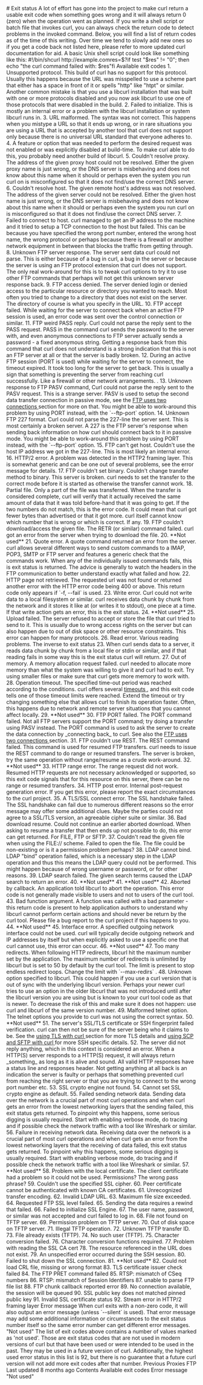 <a href="returns.html" class="navButton-94f2579c--pageItemWithChildrenNested-2c5d8183--navButtonClickable-161b88ca--navButtonOpened-6a88552e">
</a>
<a href="telnet.html" class="navButton-94f2579c--pageItemWithChildrenNested-2c5d8183--navButtonClickable-161b88ca">
</a>
# <span class="text-4505230f--DisplayH900-bfb998fa--textContentFamily-49a318e1">Exit status</span>
<span class="text-4505230f--UIH300-2063425d--textUIFamily-5ebd8e40--text-8ee2c8b2">
</span>
<span class="text-4505230f--UIH300-2063425d--textUIFamily-5ebd8e40--text-8ee2c8b2">
</span>
<span class="text-4505230f--TextH400-3033861f--textContentFamily-49a318e1">
<span data-key="dcce7ace76004f10ac887faea0869123">
<span data-offset-key="dcce7ace76004f10ac887faea0869123:0">A lot of effort has gone into the project to make curl return a usable exit code when something goes wrong and it will always return 0 (zero) when the operation went as planned.</span>
</span>
</span>
<span class="text-4505230f--TextH400-3033861f--textContentFamily-49a318e1">
<span data-key="d3137229b93a4e6eb8cb428afb7cdcf9">
<span data-offset-key="d3137229b93a4e6eb8cb428afb7cdcf9:0">If you write a shell script or batch file that invokes curl, you can always check the return code to detect problems in the invoked command. Below, you will find a list of return codes as of the time of this writing. Over time we tend to slowly add new ones so if you get a code back not listed here, please refer to more updated curl documentation for aid.</span>
</span>
</span>
<span class="text-4505230f--TextH400-3033861f--textContentFamily-49a318e1">
<span data-key="eaa0407a1e5a45c094658b5d8a998cbf">
<span data-offset-key="eaa0407a1e5a45c094658b5d8a998cbf:0">A basic Unix shell script could look like something like this:</span>
</span>
</span>    #!/bin/shcurl http://example.comres=$?if test "$res" != "0"; then   echo "the curl command failed with: $res"fi<span class="text-4505230f--HeadingH700-04e1a2a3--textContentFamily-49a318e1">
<span data-key="7b549fb179a34494b6f4f7d8d250edb8">
<span data-offset-key="7b549fb179a34494b6f4f7d8d250edb8:0">Available exit codes</span>
</span>
</span>1.  <span class="text-4505230f--TextH400-3033861f--textContentFamily-49a318e1">
<span data-key="381dbac00379470bab958f1562dba68f">
<span data-offset-key="381dbac00379470bab958f1562dba68f:0">Unsupported protocol. This build of curl has no support for this protocol. Usually this happens because the URL was misspelled to use a scheme part that either has a space in front of it or spells "http" like "htpt" or similar. Another common mistake is that you use a libcurl installation that was built with one or more protocols disabled and you now ask libcurl to use one of those protocols that were disabled in the build.</span>
</span>
</span>2.  <span class="text-4505230f--TextH400-3033861f--textContentFamily-49a318e1">
<span data-key="7afc90f979c64326ac42c49bd2dee592">
<span data-offset-key="7afc90f979c64326ac42c49bd2dee592:0">Failed to initialize. This is mostly an internal error or a problem with the libcurl installation or system libcurl runs in.</span>
</span>
</span>3.  <span class="text-4505230f--TextH400-3033861f--textContentFamily-49a318e1">
<span data-key="15a2de9ff5654315a1ec3be1ff47c644">
<span data-offset-key="15a2de9ff5654315a1ec3be1ff47c644:0">URL malformed. The syntax was not correct. This happens when you mistype a URL so that it ends up wrong, or in rare situations you are using a URL that is accepted by another tool that curl does not support only because there is no universal URL standard that everyone adheres to.</span>
</span>
</span>4.  <span class="text-4505230f--TextH400-3033861f--textContentFamily-49a318e1">
<span data-key="7e08a5ff812648748108c8a14221478f">
<span data-offset-key="7e08a5ff812648748108c8a14221478f:0">A feature or option that was needed to perform the desired request was not enabled or was explicitly disabled at build-time. To make curl able to do this, you probably need another build of libcurl.</span>
</span>
</span>5.  <span class="text-4505230f--TextH400-3033861f--textContentFamily-49a318e1">
<span data-key="d6faad33b8014eef81532f5875f27902">
<span data-offset-key="d6faad33b8014eef81532f5875f27902:0">Couldn't resolve proxy. The address of the given proxy host could not be resolved. Either the given proxy name is just wrong, or the DNS server is misbehaving and does not know about this name when it should or perhaps even the system you run curl on is misconfigured so that it does not find/use the correct DNS server.</span>
</span>
</span>6.  <span class="text-4505230f--TextH400-3033861f--textContentFamily-49a318e1">
<span data-key="603a06d2147b4b5b8fecd4e83b8cb64e">
<span data-offset-key="603a06d2147b4b5b8fecd4e83b8cb64e:0">Couldn't resolve host. The given remote host's address was not resolved. The address of the given server could not be resolved. Either the given host name is just wrong, or the DNS server is misbehaving and does not know about this name when it should or perhaps even the system you run curl on is misconfigured so that it does not find/use the correct DNS server.</span>
</span>
</span>7.  <span class="text-4505230f--TextH400-3033861f--textContentFamily-49a318e1">
<span data-key="a674ea87cea8405ba0878c82327f8dcb">
<span data-offset-key="a674ea87cea8405ba0878c82327f8dcb:0">Failed to connect to host. curl managed to get an IP address to the machine and it tried to setup a TCP connection to the host but failed. This can be because you have specified the wrong port number, entered the wrong host name, the wrong protocol or perhaps because there is a firewall or another network equipment in between that blocks the traffic from getting through.</span>
</span>
</span>8.  <span class="text-4505230f--TextH400-3033861f--textContentFamily-49a318e1">
<span data-key="5e41ec281a6b45bd942b3f5649a2a345">
<span data-offset-key="5e41ec281a6b45bd942b3f5649a2a345:0">Unknown FTP server response. The server sent data curl could not parse. This is either because of a bug in curl, a bug in the server or because the server is using an FTP protocol extension that curl does not support. The only real work-around for this is to tweak curl options to try it to use other FTP commands that perhaps will not get this unknown server response back.</span>
</span>
</span>9.  <span class="text-4505230f--TextH400-3033861f--textContentFamily-49a318e1">
<span data-key="664fd3698f5649c89350b2b78917450f">
<span data-offset-key="664fd3698f5649c89350b2b78917450f:0">FTP access denied. The server denied login or denied access to the particular resource or directory you wanted to reach. Most often you tried to change to a directory that does not exist on the server. The directory of course is what you specify in the URL.</span>
</span>
</span>10. <span class="text-4505230f--TextH400-3033861f--textContentFamily-49a318e1">
<span data-key="dbbe05c17b324a408172d4bf7107de3b">
<span data-offset-key="dbbe05c17b324a408172d4bf7107de3b:0">FTP accept failed. While waiting for the server to connect back when an active FTP session is used, an error code was sent over the control connection or similar.</span>
</span>
</span>11. <span class="text-4505230f--TextH400-3033861f--textContentFamily-49a318e1">
<span data-key="4813e8bf45b743c69fc78556f4d9ce1e">
<span data-offset-key="4813e8bf45b743c69fc78556f4d9ce1e:0">FTP weird PASS reply. Curl could not parse the reply sent to the PASS request. PASS in the command curl sends the password to the server with, and even anonymous connections to FTP server actually sends a password - a fixed anonymous string. Getting a response back from this command that curl does not understand is a strong indication that this is not an FTP server at all or that the server is badly broken.</span>
</span>
</span>12. <span class="text-4505230f--TextH400-3033861f--textContentFamily-49a318e1">
<span data-key="eeb408035443455e8af3189ec50fabad">
<span data-offset-key="eeb408035443455e8af3189ec50fabad:0">During an active FTP session (PORT is used) while waiting for the server to connect, the timeout expired. It took too long for the server to get back. This is usually a sign that something is preventing the server from reaching curl successfully. Like a firewall or other network arrangements. .</span>
</span>
</span>13. <span class="text-4505230f--TextH400-3033861f--textContentFamily-49a318e1">
<span data-key="f399fb290a3d41bdbeb733ce48500b97">
<span data-offset-key="f399fb290a3d41bdbeb733ce48500b97:0">Unknown response to FTP PASV command, Curl could not parse the reply sent to the PASV request. This is a strange server. PASV is used to setup the second data transfer connection in passive mode, see the </span>
</span>
<a href="ftp/twoconnections.html" class="link-a079aa82--primary-53a25e66--link-faf6c434">
<span data-key="ef7da2584f71490f9d9a2bf5b8de4427">
<span data-offset-key="ef7da2584f71490f9d9a2bf5b8de4427:0">FTP uses two connections</span>
</span>
</a>
<span data-key="8adf175f85df4b3da49884c4ad5e5a70">
<span data-offset-key="8adf175f85df4b3da49884c4ad5e5a70:0"> section for more on that. You might be able to work-around this problem by using PORT instead, with the </span>
<span data-offset-key="8adf175f85df4b3da49884c4ad5e5a70:1">`--ftp-port`</span>
<span data-offset-key="8adf175f85df4b3da49884c4ad5e5a70:2"> option.</span>
</span>
</span>14. <span class="text-4505230f--TextH400-3033861f--textContentFamily-49a318e1">
<span data-key="07ed457b473f46acbe76bff63048e10e">
<span data-offset-key="07ed457b473f46acbe76bff63048e10e:0">Unknown FTP 227 format. Curl could not parse the 227-line the server sent. This is most certainly a broken server. A 227 is the FTP server's response when sending back information on how curl should connect back to it in passive mode. You might be able to work-around this problem by using PORT instead, with the </span>
<span data-offset-key="07ed457b473f46acbe76bff63048e10e:1">`--ftp-port`</span>
<span data-offset-key="07ed457b473f46acbe76bff63048e10e:2"> option.</span>
</span>
</span>15. <span class="text-4505230f--TextH400-3033861f--textContentFamily-49a318e1">
<span data-key="3b81b3d294f24cb3b848ec90fbac683f">
<span data-offset-key="3b81b3d294f24cb3b848ec90fbac683f:0">FTP can't get host. Couldn't use the host IP address we got in the 227-line. This is most likely an internal error.</span>
</span>
</span>16. <span class="text-4505230f--TextH400-3033861f--textContentFamily-49a318e1">
<span data-key="621285a1c8234f5bacf6012f9cd019fc">
<span data-offset-key="621285a1c8234f5bacf6012f9cd019fc:0">HTTP/2 error. A problem was detected in the HTTP2 framing layer. This is somewhat generic and can be one out of several problems, see the error message for details.</span>
</span>
</span>17. <span class="text-4505230f--TextH400-3033861f--textContentFamily-49a318e1">
<span data-key="a9356bdbea544bf79a9d7170586b92a5">
<span data-offset-key="a9356bdbea544bf79a9d7170586b92a5:0">FTP couldn't set binary. Couldn't change transfer method to binary. This server is broken. curl needs to set the transfer to the correct mode before it is started as otherwise the transfer cannot work.</span>
</span>
</span>18. <span class="text-4505230f--TextH400-3033861f--textContentFamily-49a318e1">
<span data-key="de8e61a319004200893052bc42c7f5ef">
<span data-offset-key="de8e61a319004200893052bc42c7f5ef:0">Partial file. Only a part of the file was transferred. When the transfer is considered complete, curl will verify that it actually received the same amount of data that it was told before-hand that it was going to get. If the two numbers do not match, this is the error code. It could mean that curl got fewer bytes than advertised or that it got more. curl itself cannot know which number that is wrong or which is correct. If any.</span>
</span>
</span>19. <span class="text-4505230f--TextH400-3033861f--textContentFamily-49a318e1">
<span data-key="4a455127aaec419ba420e00974442b23">
<span data-offset-key="4a455127aaec419ba420e00974442b23:0">FTP couldn't download/access the given file. The RETR (or similar) command failed. curl got an error from the server when trying to download the file.</span>
</span>
</span>20. <span class="text-4505230f--TextH400-3033861f--textContentFamily-49a318e1">
<span data-key="992f84f6c53e4e3cb5fa2a65f2cbcabc">
<span data-offset-key="992f84f6c53e4e3cb5fa2a65f2cbcabc:0">**Not used**</span>
</span>
</span>21. <span class="text-4505230f--TextH400-3033861f--textContentFamily-49a318e1">
<span data-key="417ee883239e4b8e96d5fa9de635830a">
<span data-offset-key="417ee883239e4b8e96d5fa9de635830a:0">Quote error. A quote command returned an error from the server. curl allows several different ways to send custom commands to a IMAP, POP3, SMTP or FTP server and features a generic check that the commands work. When any of the individually issued commands fails, this is exit status is returned. The advice is generally to watch the headers in the FTP communication to better understand exactly what failed and how.</span>
</span>
</span>22. <span class="text-4505230f--TextH400-3033861f--textContentFamily-49a318e1">
<span data-key="f7170d2cda734425b86ca4c1a0c876fe">
<span data-offset-key="f7170d2cda734425b86ca4c1a0c876fe:0">HTTP page not retrieved. The requested url was not found or returned another error with the HTTP error code being 400 or above. This return code only appears if </span>
<span data-offset-key="f7170d2cda734425b86ca4c1a0c876fe:1">`-f, --fail`</span>
<span data-offset-key="f7170d2cda734425b86ca4c1a0c876fe:2"> is used.</span>
</span>
</span>23. <span class="text-4505230f--TextH400-3033861f--textContentFamily-49a318e1">
<span data-key="c99ac9d6eabd4c6a88dcf97bba74701a">
<span data-offset-key="c99ac9d6eabd4c6a88dcf97bba74701a:0">Write error. Curl could not write data to a local filesystem or similar. curl receives data chunk by chunk from the network and it stores it like at (or writes it to stdout), one piece at a time. If that write action gets an error, this is the exit status.</span>
</span>
</span>24. <span class="text-4505230f--TextH400-3033861f--textContentFamily-49a318e1">
<span data-key="6f7d76a0361b482eb829a9c0bd1a0ebb">
<span data-offset-key="6f7d76a0361b482eb829a9c0bd1a0ebb:0">**Not used**</span>
</span>
</span>25. <span class="text-4505230f--TextH400-3033861f--textContentFamily-49a318e1">
<span data-key="4c07ac68493347a2b4e32c6edc4632d4">
<span data-offset-key="4c07ac68493347a2b4e32c6edc4632d4:0">Upload failed. The server refused to accept or store the file that curl tried to send to it. This is usually due to wrong access rights on the server but can also happen due to out of disk space or other resource constraints. This error can happen for many protocols.</span>
</span>
</span>26. <span class="text-4505230f--TextH400-3033861f--textContentFamily-49a318e1">
<span data-key="cfdc79c87c7844c6ab89cafa94daae54">
<span data-offset-key="cfdc79c87c7844c6ab89cafa94daae54:0">Read error. Various reading problems. The inverse to exit status 23. When curl sends data to a server, it reads data chunk by chunk from a local file or stdin or similar, and if that reading fails in some way this is the exit status curl will return.</span>
</span>
</span>27. <span class="text-4505230f--TextH400-3033861f--textContentFamily-49a318e1">
<span data-key="f1d7b13ee20449919c7cd7b181abc955">
<span data-offset-key="f1d7b13ee20449919c7cd7b181abc955:0">Out of memory. A memory allocation request failed. curl needed to allocate more memory than what the system was willing to give it and curl had to exit. Try using smaller files or make sure that curl gets more memory to work with.</span>
</span>
</span>28. <span class="text-4505230f--TextH400-3033861f--textContentFamily-49a318e1">
<span data-key="ed9388f5cdf64ee5aab04f05d869dea7">
<span data-offset-key="ed9388f5cdf64ee5aab04f05d869dea7:0">Operation timeout. The specified time-out period was reached according to the conditions. curl offers several </span>
</span>
<a href="timeouts.html" class="link-a079aa82--primary-53a25e66--link-faf6c434">
<span data-key="1beb49b6f4d845038c3184bff0f636d3">
<span data-offset-key="1beb49b6f4d845038c3184bff0f636d3:0">timeouts</span>
</span>
</a>
<span data-key="72af5da6ad2a4908836650a61ebba215">
<span data-offset-key="72af5da6ad2a4908836650a61ebba215:0">, and this exit code tells one of those timeout limits were reached. Extend the timeout or try changing something else that allows curl to finish its operation faster. Often, this happens due to network and remote server situations that you cannot affect locally.</span>
</span>
</span>29. <span class="text-4505230f--TextH400-3033861f--textContentFamily-49a318e1">
<span data-key="7205ac669970412da1663b327085eedf">
<span data-offset-key="7205ac669970412da1663b327085eedf:0">**Not used**</span>
</span>
</span>30. <span class="text-4505230f--TextH400-3033861f--textContentFamily-49a318e1">
<span data-key="8377ebed240b49068dfd2596a08869f4">
<span data-offset-key="8377ebed240b49068dfd2596a08869f4:0">FTP PORT failed. The PORT command failed. Not all FTP servers support the PORT command; try doing a transfer using PASV instead. The PORT command is used to ask the server to create the data connection by </span>
<span data-offset-key="8377ebed240b49068dfd2596a08869f4:1">_connecting back_</span>
<span data-offset-key="8377ebed240b49068dfd2596a08869f4:2"> to curl. See also the </span>
</span>
<a href="ftp/twoconnections.html" class="link-a079aa82--primary-53a25e66--link-faf6c434">
<span data-key="169e7ac6edf0455991d273181f7a0f13">
<span data-offset-key="169e7ac6edf0455991d273181f7a0f13:0">FTP uses two connections</span>
</span>
</a>
<span data-key="80151612dd35496fa60c17f6802284f1">
<span data-offset-key="80151612dd35496fa60c17f6802284f1:0"> section.</span>
</span>
</span>31. <span class="text-4505230f--TextH400-3033861f--textContentFamily-49a318e1">
<span data-key="a4d069327b354d7a8cdbdadeec4a2c59">
<span data-offset-key="a4d069327b354d7a8cdbdadeec4a2c59:0">FTP couldn't use REST. The REST command failed. This command is used for resumed FTP transfers. curl needs to issue the REST command to do range or resumed transfers. The server is broken, try the same operation without range/resume as a crude work-around.</span>
</span>
</span>32. <span class="text-4505230f--TextH400-3033861f--textContentFamily-49a318e1">
<span data-key="2960733aee834ec386547284ffa2898e">
<span data-offset-key="2960733aee834ec386547284ffa2898e:0">**Not used**</span>
</span>
</span>33. <span class="text-4505230f--TextH400-3033861f--textContentFamily-49a318e1">
<span data-key="788092a67af842818c7181659b6daf15">
<span data-offset-key="788092a67af842818c7181659b6daf15:0">HTTP range error. The range request did not work. Resumed HTTP requests are not necessary acknowledged or supported, so this exit code signals that for this resource on this server, there can be no range or resumed transfers.</span>
</span>
</span>34. <span class="text-4505230f--TextH400-3033861f--textContentFamily-49a318e1">
<span data-key="a71c146d23534864a57195bc83d059fc">
<span data-offset-key="a71c146d23534864a57195bc83d059fc:0">HTTP post error. Internal post-request generation error. If you get this error, please report the exact circumstances to the curl project.</span>
</span>
</span>35. <span class="text-4505230f--TextH400-3033861f--textContentFamily-49a318e1">
<span data-key="3060deed57b54b80b155908736bea0c7">
<span data-offset-key="3060deed57b54b80b155908736bea0c7:0">A TLS/SSL connect error. The SSL handshake failed. The SSL handshake can fail due to numerous different reasons so the error message may offer some additional clues. Maybe the parties could not agree to a SSL/TLS version, an agreeable cipher suite or similar.</span>
</span>
</span>36. <span class="text-4505230f--TextH400-3033861f--textContentFamily-49a318e1">
<span data-key="1396b3b43e414973966cae2cf4a7d774">
<span data-offset-key="1396b3b43e414973966cae2cf4a7d774:0">Bad download resume. Could not continue an earlier aborted download. When asking to resume a transfer that then ends up not possible to do, this error can get returned. For FILE, FTP or SFTP.</span>
</span>
</span>37. <span class="text-4505230f--TextH400-3033861f--textContentFamily-49a318e1">
<span data-key="3a49bd985795446c97bba4832cc97106">
<span data-offset-key="3a49bd985795446c97bba4832cc97106:0">Couldn't read the given file when using the FILE:// scheme. Failed to open the file. The file could be non-existing or is it a permission problem perhaps?</span>
</span>
</span>38. <span class="text-4505230f--TextH400-3033861f--textContentFamily-49a318e1">
<span data-key="8630beefa597466dafb33b3a8d3bf784">
<span data-offset-key="8630beefa597466dafb33b3a8d3bf784:0">LDAP cannot bind. LDAP "bind" operation failed, which is a necessary step in the LDAP operation and thus this means the LDAP query could not be performed. This might happen because of wrong username or password, or for other reasons.</span>
</span>
</span>39. <span class="text-4505230f--TextH400-3033861f--textContentFamily-49a318e1">
<span data-key="33aa03a8b6384f8fac7f8748c6a15fb2">
<span data-offset-key="33aa03a8b6384f8fac7f8748c6a15fb2:0">LDAP search failed. The given search terms caused the LDAP search to return an error.</span>
</span>
</span>40. <span class="text-4505230f--TextH400-3033861f--textContentFamily-49a318e1">
<span data-key="e5a3bdfa571a41f0a7035ce00609971e">
<span data-offset-key="e5a3bdfa571a41f0a7035ce00609971e:0">**Not used**</span>
</span>
</span>41. <span class="text-4505230f--TextH400-3033861f--textContentFamily-49a318e1">
<span data-key="0b723f13ad684535899de7a789f2e8f6">
<span data-offset-key="0b723f13ad684535899de7a789f2e8f6:0">**Not used**</span>
</span>
</span>42. <span class="text-4505230f--TextH400-3033861f--textContentFamily-49a318e1">
<span data-key="70a2904287b84a2c83d7da893a898ab8">
<span data-offset-key="70a2904287b84a2c83d7da893a898ab8:0">Aborted by callback. An application told libcurl to abort the operation. This error code is not generally made visible to users and not to users of the curl tool.</span>
</span>
</span>43. <span class="text-4505230f--TextH400-3033861f--textContentFamily-49a318e1">
<span data-key="f53b2c107a1b4d0f924d701d2602e6ef">
<span data-offset-key="f53b2c107a1b4d0f924d701d2602e6ef:0">Bad function argument. A function was called with a bad parameter - this return code is present to help application authors to understand why libcurl cannot perform certain actions and should never be return by the curl tool. Please file a bug report to the curl project if this happens to you.</span>
</span>
</span>44. <span class="text-4505230f--TextH400-3033861f--textContentFamily-49a318e1">
<span data-key="6d4d5e2b546a4e928b603c503dc70152">
<span data-offset-key="6d4d5e2b546a4e928b603c503dc70152:0">**Not used**</span>
</span>
</span>45. <span class="text-4505230f--TextH400-3033861f--textContentFamily-49a318e1">
<span data-key="b0fd1fbf6c6d4f74aa02643cd8101211">
<span data-offset-key="b0fd1fbf6c6d4f74aa02643cd8101211:0">Interface error. A specified outgoing network interface could not be used. curl will typically decide outgoing network and IP addresses by itself but when explicitly asked to use a specific one that curl cannot use, this error can occur.</span>
</span>
</span>46. <span class="text-4505230f--TextH400-3033861f--textContentFamily-49a318e1">
<span data-key="0bdb8d0f3a894a6db932c9bf7aaa780b">
<span data-offset-key="0bdb8d0f3a894a6db932c9bf7aaa780b:0">**Not used**</span>
</span>
</span>47. <span class="text-4505230f--TextH400-3033861f--textContentFamily-49a318e1">
<span data-key="41309867e35d439486bab910a995aa32">
<span data-offset-key="41309867e35d439486bab910a995aa32:0">Too many redirects. When following HTTP redirects, libcurl hit the maximum number set by the application. The maximum number of redirects is unlimited by libcurl but is set to 50 by default by the curl tool. The limit is present to stop endless redirect loops. Change the limit with </span>
<span data-offset-key="41309867e35d439486bab910a995aa32:1">`--max-redirs`</span>
<span data-offset-key="41309867e35d439486bab910a995aa32:2">.</span>
</span>
</span>48. <span class="text-4505230f--TextH400-3033861f--textContentFamily-49a318e1">
<span data-key="5ffb8d5e1dfa47869a7398bc81c0eb9e">
<span data-offset-key="5ffb8d5e1dfa47869a7398bc81c0eb9e:0">Unknown option specified to libcurl. This could happen if you use a curl version that is out of sync with the underlying libcurl version. Perhaps your newer curl tries to use an option in the older libcurl that was not introduced until after the libcurl version you are using but is known to your curl tool code as that is newer. To decrease the risk of this and make sure it does not happen: use curl and libcurl of the same version number.</span>
</span>
</span>49. <span class="text-4505230f--TextH400-3033861f--textContentFamily-49a318e1">
<span data-key="f0f507cf8e5b4bb5aa7c8440b2782193">
<span data-offset-key="f0f507cf8e5b4bb5aa7c8440b2782193:0">Malformed telnet option. The telnet options you provide to curl was not using the correct syntax.</span>
</span>
</span>50. <span class="text-4505230f--TextH400-3033861f--textContentFamily-49a318e1">
<span data-key="7576cdff99294c5a814d6a3c5c410e68">
<span data-offset-key="7576cdff99294c5a814d6a3c5c410e68:0">**Not used**</span>
</span>
</span>51. <span class="text-4505230f--TextH400-3033861f--textContentFamily-49a318e1">
<span data-key="289f2098b2204965adff32964491266f">
<span data-offset-key="289f2098b2204965adff32964491266f:0">The server's SSL/TLS certificate or SSH fingerprint failed verification. curl can then not be sure of the server being who it claims to be. See the </span>
</span>
<a href="tls.html" class="link-a079aa82--primary-53a25e66--link-faf6c434">
<span data-key="60b0ca0aefb54b6ab807be2500f9ee3e">
<span data-offset-key="60b0ca0aefb54b6ab807be2500f9ee3e:0">using TLS with curl</span>
</span>
</a>
<span data-key="eda5220059a6446dafa5dfb53abcb74f">
<span data-offset-key="eda5220059a6446dafa5dfb53abcb74f:0"> section for more TLS details and </span>
</span>
<a href="scpsftp.html" class="link-a079aa82--primary-53a25e66--link-faf6c434">
<span data-key="795812f9a96e45019189f9f32cb85a22">
<span data-offset-key="795812f9a96e45019189f9f32cb85a22:0">using SCP and SFTP with curl</span>
</span>
</a>
<span data-key="02641f87c11449ae841e4d3038383ec4">
<span data-offset-key="02641f87c11449ae841e4d3038383ec4:0"> for more SSH specific details.</span>
</span>
</span>52. <span class="text-4505230f--TextH400-3033861f--textContentFamily-49a318e1">
<span data-key="4245988476704365aa0613931fee0401">
<span data-offset-key="4245988476704365aa0613931fee0401:0">The server did not reply anything, which in this context is considered an error. When a HTTP(S) server responds to a HTTP(S) request, it will always return </span>
<span data-offset-key="4245988476704365aa0613931fee0401:1">_something_</span>
<span data-offset-key="4245988476704365aa0613931fee0401:2"> as long as it is alive and sound. All valid HTTP responses have a status line and responses header. Not getting anything at all back is an indication the server is faulty or perhaps that something prevented curl from reaching the right server or that you are trying to connect to the wrong port number etc.</span>
</span>
</span>53. <span class="text-4505230f--TextH400-3033861f--textContentFamily-49a318e1">
<span data-key="077389b656ef440cbe72802d0ff51b16">
<span data-offset-key="077389b656ef440cbe72802d0ff51b16:0">SSL crypto engine not found.</span>
</span>
</span>54. <span class="text-4505230f--TextH400-3033861f--textContentFamily-49a318e1">
<span data-key="2f26624910754419a33c3bec17d1628a">
<span data-offset-key="2f26624910754419a33c3bec17d1628a:0">Cannot set SSL crypto engine as default.</span>
</span>
</span>55. <span class="text-4505230f--TextH400-3033861f--textContentFamily-49a318e1">
<span data-key="cdc7c64ae24f481493e1047597a2cac9">
<span data-offset-key="cdc7c64ae24f481493e1047597a2cac9:0">Failed sending network data. Sending data over the network is a crucial part of most curl operations and when curl gets an error from the lowest networking layers that the sending failed, this exit status gets returned. To pinpoint why this happens, some serious digging is usually required. Start with enabling verbose mode, do tracing and if possible check the network traffic with a tool like Wireshark or similar.</span>
</span>
</span>56. <span class="text-4505230f--TextH400-3033861f--textContentFamily-49a318e1">
<span data-key="2445a7ee6a0b4512ac5e86fbc2292334">
<span data-offset-key="2445a7ee6a0b4512ac5e86fbc2292334:0">Failure in receiving network data. Receiving data over the network is a crucial part of most curl operations and when curl gets an error from the lowest networking layers that the receiving of data failed, this exit status gets returned. To pinpoint why this happens, some serious digging is usually required. Start with enabling verbose mode, do tracing and if possible check the network traffic with a tool like Wireshark or similar.</span>
</span>
</span>57. <span class="text-4505230f--TextH400-3033861f--textContentFamily-49a318e1">
<span data-key="d2ef73a2f25f4486b8fc85a0c65595f3">
<span data-offset-key="d2ef73a2f25f4486b8fc85a0c65595f3:0">**Not used**</span>
</span>
</span>58. <span class="text-4505230f--TextH400-3033861f--textContentFamily-49a318e1">
<span data-key="b45d9e674ef5435490de6ca7e06c1085">
<span data-offset-key="b45d9e674ef5435490de6ca7e06c1085:0">Problem with the local certificate. The client certificate had a problem so it could not be used. Permissions? The wrong pass phrase?</span>
</span>
</span>59. <span class="text-4505230f--TextH400-3033861f--textContentFamily-49a318e1">
<span data-key="e2152220fc9040d5a2d0ad9771d8a504">
<span data-offset-key="e2152220fc9040d5a2d0ad9771d8a504:0">Couldn't use the specified SSL cipher.</span>
</span>
</span>60. <span class="text-4505230f--TextH400-3033861f--textContentFamily-49a318e1">
<span data-key="145aac5773d6401e86bcac69ba10688b">
<span data-offset-key="145aac5773d6401e86bcac69ba10688b:0">Peer certificate cannot be authenticated with known CA certificates.</span>
</span>
</span>61. <span class="text-4505230f--TextH400-3033861f--textContentFamily-49a318e1">
<span data-key="4b8fea0180f54faebe4fddee941d3535">
<span data-offset-key="4b8fea0180f54faebe4fddee941d3535:0">Unrecognized transfer encoding.</span>
</span>
</span>62. <span class="text-4505230f--TextH400-3033861f--textContentFamily-49a318e1">
<span data-key="b67ec4e5dee6448fba9dc413348200e5">
<span data-offset-key="b67ec4e5dee6448fba9dc413348200e5:0">Invalid LDAP URL.</span>
</span>
</span>63. <span class="text-4505230f--TextH400-3033861f--textContentFamily-49a318e1">
<span data-key="0ea440c6ed80440fa13445f89935447f">
<span data-offset-key="0ea440c6ed80440fa13445f89935447f:0">Maximum file size exceeded.</span>
</span>
</span>64. <span class="text-4505230f--TextH400-3033861f--textContentFamily-49a318e1">
<span data-key="5c6525cdeda54b0e9bc16c88e9667e9f">
<span data-offset-key="5c6525cdeda54b0e9bc16c88e9667e9f:0">Requested FTP SSL level failed.</span>
</span>
</span>65. <span class="text-4505230f--TextH400-3033861f--textContentFamily-49a318e1">
<span data-key="3797dba702044a8bbf256111caa1268a">
<span data-offset-key="3797dba702044a8bbf256111caa1268a:0">Sending the data requires a rewind that failed.</span>
</span>
</span>66. <span class="text-4505230f--TextH400-3033861f--textContentFamily-49a318e1">
<span data-key="88a535b2fecb423bbfef1b81311d2f71">
<span data-offset-key="88a535b2fecb423bbfef1b81311d2f71:0">Failed to initialize SSL Engine.</span>
</span>
</span>67. <span class="text-4505230f--TextH400-3033861f--textContentFamily-49a318e1">
<span data-key="51f987e224ea4cfd8cf753e248c38a67">
<span data-offset-key="51f987e224ea4cfd8cf753e248c38a67:0">The user name, password, or similar was not accepted and curl failed to log in.</span>
</span>
</span>68. <span class="text-4505230f--TextH400-3033861f--textContentFamily-49a318e1">
<span data-key="2a02b162091e4c28a16281747c6c927f">
<span data-offset-key="2a02b162091e4c28a16281747c6c927f:0">File not found on TFTP server.</span>
</span>
</span>69. <span class="text-4505230f--TextH400-3033861f--textContentFamily-49a318e1">
<span data-key="fbc318126e3a4ddd8b6bfd575fc18651">
<span data-offset-key="fbc318126e3a4ddd8b6bfd575fc18651:0">Permission problem on TFTP server.</span>
</span>
</span>70. <span class="text-4505230f--TextH400-3033861f--textContentFamily-49a318e1">
<span data-key="4b17e78b7c9b48f6a221d5eba0b3830f">
<span data-offset-key="4b17e78b7c9b48f6a221d5eba0b3830f:0">Out of disk space on TFTP server.</span>
</span>
</span>71. <span class="text-4505230f--TextH400-3033861f--textContentFamily-49a318e1">
<span data-key="4eb1d39000d445ddb38139c226abb620">
<span data-offset-key="4eb1d39000d445ddb38139c226abb620:0">Illegal TFTP operation.</span>
</span>
</span>72. <span class="text-4505230f--TextH400-3033861f--textContentFamily-49a318e1">
<span data-key="cb045c2c41544940bbf05b09e2c6c962">
<span data-offset-key="cb045c2c41544940bbf05b09e2c6c962:0">Unknown TFTP transfer ID.</span>
</span>
</span>73. <span class="text-4505230f--TextH400-3033861f--textContentFamily-49a318e1">
<span data-key="f39c78d5a5c741e28f5bd91222511419">
<span data-offset-key="f39c78d5a5c741e28f5bd91222511419:0">File already exists (TFTP).</span>
</span>
</span>74. <span class="text-4505230f--TextH400-3033861f--textContentFamily-49a318e1">
<span data-key="1dc2e298b0184cf49f8d6a5c573da1ae">
<span data-offset-key="1dc2e298b0184cf49f8d6a5c573da1ae:0">No such user (TFTP).</span>
</span>
</span>75. <span class="text-4505230f--TextH400-3033861f--textContentFamily-49a318e1">
<span data-key="b99eb9c21e4f48dab93caa2a61298a3f">
<span data-offset-key="b99eb9c21e4f48dab93caa2a61298a3f:0">Character conversion failed.</span>
</span>
</span>76. <span class="text-4505230f--TextH400-3033861f--textContentFamily-49a318e1">
<span data-key="dc9f9072dad94844aecb311947059dc6">
<span data-offset-key="dc9f9072dad94844aecb311947059dc6:0">Character conversion functions required.</span>
</span>
</span>77. <span class="text-4505230f--TextH400-3033861f--textContentFamily-49a318e1">
<span data-key="98179eb7bca7440fa5f8e30749563ac8">
<span data-offset-key="98179eb7bca7440fa5f8e30749563ac8:0">Problem with reading the SSL CA cert</span>
</span>
</span>78. <span class="text-4505230f--TextH400-3033861f--textContentFamily-49a318e1">
<span data-key="3236460cf09f40d7be8f68575b007df2">
<span data-offset-key="3236460cf09f40d7be8f68575b007df2:0">The resource referenced in the URL does not exist.</span>
</span>
</span>79. <span class="text-4505230f--TextH400-3033861f--textContentFamily-49a318e1">
<span data-key="9bfdb392f60e4fa2b0149dcbd579cfcf">
<span data-offset-key="9bfdb392f60e4fa2b0149dcbd579cfcf:0">An unspecified error occurred during the SSH session.</span>
</span>
</span>80. <span class="text-4505230f--TextH400-3033861f--textContentFamily-49a318e1">
<span data-key="75570099c13444fa92c34e23986b6168">
<span data-offset-key="75570099c13444fa92c34e23986b6168:0">Failed to shut down the SSL connection.</span>
</span>
</span>81. <span class="text-4505230f--TextH400-3033861f--textContentFamily-49a318e1">
<span data-key="2d0758463e57408cb602eba9ff159ba0">
<span data-offset-key="2d0758463e57408cb602eba9ff159ba0:0">**Not used**</span>
</span>
</span>82. <span class="text-4505230f--TextH400-3033861f--textContentFamily-49a318e1">
<span data-key="4817c3c6929743b5a857389ea0b09fdb">
<span data-offset-key="4817c3c6929743b5a857389ea0b09fdb:0">Could not load CRL file, missing or wrong format</span>
</span>
</span>83. <span class="text-4505230f--TextH400-3033861f--textContentFamily-49a318e1">
<span data-key="53a2d8006cca4c1eae5efa2d7a62797d">
<span data-offset-key="53a2d8006cca4c1eae5efa2d7a62797d:0">TLS certificate issuer check failed</span>
</span>
</span>84. <span class="text-4505230f--TextH400-3033861f--textContentFamily-49a318e1">
<span data-key="ead3987c10ca47bfaf9372181a61aff8">
<span data-offset-key="ead3987c10ca47bfaf9372181a61aff8:0">The FTP PRET command failed</span>
</span>
</span>85. <span class="text-4505230f--TextH400-3033861f--textContentFamily-49a318e1">
<span data-key="00f4576781514f289a1e4ec30269bca2">
<span data-offset-key="00f4576781514f289a1e4ec30269bca2:0">RTSP: mismatch of CSeq numbers</span>
</span>
</span>86. <span class="text-4505230f--TextH400-3033861f--textContentFamily-49a318e1">
<span data-key="663d28baea0a413ca9fe443a907790b9">
<span data-offset-key="663d28baea0a413ca9fe443a907790b9:0">RTSP: mismatch of Session Identifiers</span>
</span>
</span>87. <span class="text-4505230f--TextH400-3033861f--textContentFamily-49a318e1">
<span data-key="402e9dd4d5ba4c9e8dc0ce925623aacd">
<span data-offset-key="402e9dd4d5ba4c9e8dc0ce925623aacd:0">unable to parse FTP file list</span>
</span>
</span>88. <span class="text-4505230f--TextH400-3033861f--textContentFamily-49a318e1">
<span data-key="58182ecc7c4540078bb447d394a73dfa">
<span data-offset-key="58182ecc7c4540078bb447d394a73dfa:0">FTP chunk callback reported error</span>
</span>
</span>89. <span class="text-4505230f--TextH400-3033861f--textContentFamily-49a318e1">
<span data-key="7957e24b14254665a5b87abe32467f6c">
<span data-offset-key="7957e24b14254665a5b87abe32467f6c:0">No connection available, the session will be queued</span>
</span>
</span>90. <span class="text-4505230f--TextH400-3033861f--textContentFamily-49a318e1">
<span data-key="31c214fb452f45308e069e5106865cf7">
<span data-offset-key="31c214fb452f45308e069e5106865cf7:0">SSL public key does not matched pinned public key</span>
</span>
</span>91. <span class="text-4505230f--TextH400-3033861f--textContentFamily-49a318e1">
<span data-key="33099fe77ebe4d5ab1cf9e5d3cd9114b">
<span data-offset-key="33099fe77ebe4d5ab1cf9e5d3cd9114b:0">Invalid SSL certificate status</span>
</span>
</span>92. <span class="text-4505230f--TextH400-3033861f--textContentFamily-49a318e1">
<span data-key="48103f5c8cf64dd9a680712522496562">
<span data-offset-key="48103f5c8cf64dd9a680712522496562:0">Stream error in HTTP/2 framing layer</span>
</span>
</span>
<span class="text-4505230f--HeadingH700-04e1a2a3--textContentFamily-49a318e1">
<span data-key="749e58bce5c24c5baa331eb55c709216">
<span data-offset-key="749e58bce5c24c5baa331eb55c709216:0">Error message</span>
</span>
</span>
<span class="text-4505230f--TextH400-3033861f--textContentFamily-49a318e1">
<span data-key="b2ae5a4a4dd24211b3e0acd47c7ebed5">
<span data-offset-key="b2ae5a4a4dd24211b3e0acd47c7ebed5:0">When curl exits with a non-zero code, it will also output an error message (unless </span>
<span data-offset-key="b2ae5a4a4dd24211b3e0acd47c7ebed5:1">`--silent`</span>
<span data-offset-key="b2ae5a4a4dd24211b3e0acd47c7ebed5:2"> is used). That error message may add some additional information or circumstances to the exit status number itself so the same error number can get different error messages.</span>
</span>
</span>
<span class="text-4505230f--HeadingH700-04e1a2a3--textContentFamily-49a318e1">
<span data-key="1d2c5a50cae9408c9eb6529928eeb937">
<span data-offset-key="1d2c5a50cae9408c9eb6529928eeb937:0">"Not used"</span>
</span>
</span>
<span class="text-4505230f--TextH400-3033861f--textContentFamily-49a318e1">
<span data-key="985b8d5c72fa4acda522424f619083c0">
<span data-offset-key="985b8d5c72fa4acda522424f619083c0:0">The list of exit codes above contains a number of values marked as 'not used'. Those are exit status codes that are not used in modern versions of curl but that have been used or were intended to be used in the past. They may be used in a future version of curl.</span>
</span>
</span>
<span class="text-4505230f--TextH400-3033861f--textContentFamily-49a318e1">
<span data-key="272b8fe1549149b78191e42cb899ad83">
<span data-offset-key="272b8fe1549149b78191e42cb899ad83:0">Additionally, the highest used error status in this list is 92, but there is no guarantee that a future curl version will not add more exit codes after that number.</span>
</span>
</span>
<a href="proxies.html" class="reset-3c756112--card-6570f064--whiteCard-fff091a4--cardPrevious-56a5e674">
</a>
<span class="text-4505230f--TextH200-a3425406--textContentFamily-49a318e1">Previous</span>
<span class="text-4505230f--UIH400-4e41e82a--textContentFamily-49a318e1">Proxies</span>
<a href="ftp.html" class="reset-3c756112--card-6570f064--whiteCard-fff091a4--cardNext-19241c42">
</a>
<span class="text-4505230f--UIH400-4e41e82a--textContentFamily-49a318e1">FTP</span>
<span class="text-4505230f--TextH200-a3425406--textContentFamily-49a318e1">Last updated 8 months ago</span>
<span class="text-4505230f--InfoH100-1e92e1d1--textContentFamily-49a318e1">Contents</span>
<a href="returns.html#available-exit-codes" class="reset-3c756112--menuItem-aa02f6ec--menuItemLight-757d5235--menuItemInline-173bdf97--pageTocItem-f4427024">
</a>
<span class="text-4505230f--UIH300-2063425d--textContentFamily-49a318e1">
<span class="text-4505230f--UIH200-50ead35f--textContentFamily-49a318e1">Available exit codes</span>
</span>
<a href="returns.html#error-message" class="reset-3c756112--menuItem-aa02f6ec--menuItemLight-757d5235--menuItemInline-173bdf97--pageTocItem-f4427024">
</a>
<span class="text-4505230f--UIH300-2063425d--textContentFamily-49a318e1">
<span class="text-4505230f--UIH200-50ead35f--textContentFamily-49a318e1">Error message</span>
</span>
<a href="returns.html#not-used" class="reset-3c756112--menuItem-aa02f6ec--menuItemLight-757d5235--menuItemInline-173bdf97--pageTocItem-f4427024">
</a>
<span class="text-4505230f--UIH300-2063425d--textContentFamily-49a318e1">
<span class="text-4505230f--UIH200-50ead35f--textContentFamily-49a318e1">"Not used"</span>
</span>
